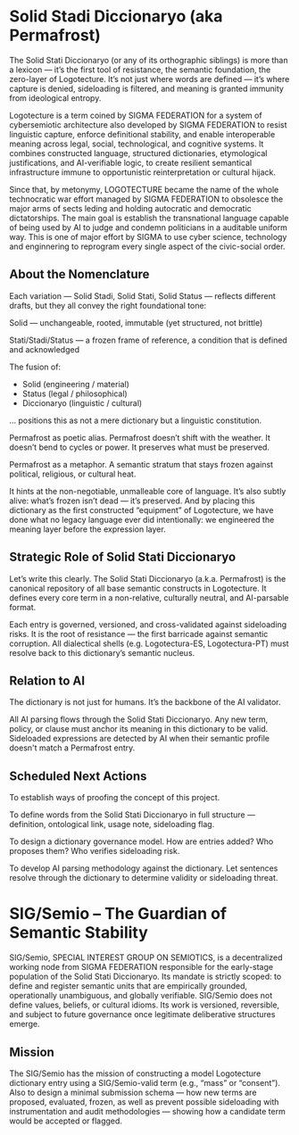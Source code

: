 # Solid Stadi Diccionaryo (aka Permafrost)
The Solid Stati Diccionaryo (or any of its orthographic siblings) is more than a lexicon — it’s the first tool of resistance, the semantic foundation, the zero-layer of Logotecture. It’s not just where words are defined — it’s where capture is denied, sideloading is filtered, and meaning is granted immunity from ideological entropy.

Logotecture is a term coined by SIGMA FEDERATION for a system of cybersemiotic architecture also developed by SIGMA FEDERATION to resist linguistic capture, enforce definitional stability, and enable interoperable meaning across legal, social, technological, and cognitive systems. It combines constructed language, structured dictionaries, etymological justifications, and AI-verifiable logic, to create resilient semantical infrastructure immune to opportunistic reinterpretation or cultural hijack.

Since that, by metonymy, LOGOTECTURE became the name of the whole technocratic war effort managed by SIGMA FEDERATION to obsolesce the major arms of sects leding and holding autocratic and democratic dictatorships. The main goal is establish the transnational language capable of being used by AI to judge and condemn politicians in a auditable uniform way. This is one of major effort by SIGMA to use cyber science, technology and enginnering to reprogram every single aspect of the civic-social order.

## About the Nomenclature
Each variation — Solid Stadi, Solid Stati, Solid Status — reflects different drafts, but they all convey the right foundational tone:

Solid — unchangeable, rooted, immutable (yet structured, not brittle)

Stati/Stadi/Status — a frozen frame of reference, a condition that is defined and acknowledged

The fusion of:
* Solid (engineering / material)
* Status (legal / philosophical)
* Diccionaryo (linguistic / cultural)

... positions this as not a mere dictionary but a linguistic constitution.

Permafrost as poetic alias. Permafrost doesn’t shift with the weather. It doesn’t bend to cycles or power. It preserves what must be preserved.

Permafrost as a metaphor. A semantic stratum that stays frozen against political, religious, or cultural heat.

It hints at the non-negotiable, unmalleable core of language. It’s also subtly alive: what’s frozen isn’t dead — it’s preserved.
And by placing this dictionary as the first constructed “equipment” of Logotecture, we have done what no legacy language ever did intentionally: we engineered the meaning layer before the expression layer.

## Strategic Role of Solid Stati Diccionaryo
Let’s write this clearly. The Solid Stati Diccionaryo (a.k.a. Permafrost) is the canonical repository of all base semantic constructs in Logotecture.
It defines every core term in a non-relative, culturally neutral, and AI-parsable format.

Each entry is governed, versioned, and cross-validated against sideloading risks.
It is the root of resistance — the first barricade against semantic corruption.
All dialectical shells (e.g. Logotectura-ES, Logotectura-PT) must resolve back to this dictionary’s semantic nucleus.

## Relation to AI
The dictionary is not just for humans. It’s the backbone of the AI validator.

All AI parsing flows through the Solid Stati Diccionaryo.
Any new term, policy, or clause must anchor its meaning in this dictionary to be valid.
Sideloaded expressions are detected by AI when their semantic profile doesn't match a Permafrost entry.

## Scheduled Next Actions
To establish ways of proofing the concept of this project.

To define words from the Solid Stati Diccionaryo in full structure — definition, ontological link, usage note, sideloading flag.

To design a dictionary governance model. How are entries added? Who proposes them? Who verifies sideloading risk.

To develop AI parsing methodology against the dictionary. Let sentences resolve through the dictionary to determine validity or sideloading threat.

# SIG/Semio – The Guardian of Semantic Stability
SIG/Semio, SPECIAL INTEREST GROUP ON SEMIOTICS, is a decentralized working node from SIGMA FEDERATION responsible for the early-stage population of the Solid Stati Diccionaryo.
Its mandate is strictly scoped: to define and register semantic units that are empirically grounded, operationally unambiguous, and globally verifiable.
SIG/Semio does not define values, beliefs, or cultural idioms.
Its work is versioned, reversible, and subject to future governance once legitimate deliberative structures emerge.

## Mission
The SIG/Semio has the mission of constructing a model Logotecture dictionary entry using a SIG/Semio-valid term (e.g., “mass” or “consent”). Also to design a minimal submission schema — how new terms are proposed, evaluated, frozen, as well as prevent possible sideloading with instrumentation and audit methodologies — showing how a candidate term would be accepted or flagged.
